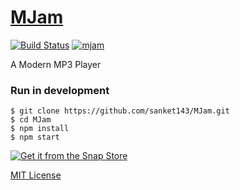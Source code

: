 # [MJam](https://sanket143.github.io/MJam)
[![Build Status](https://travis-ci.org/sanket143/MJam.svg?branch=master)](https://travis-ci.org/sanket143/MJam)
[![mjam](https://snapcraft.io//mjam/badge.svg)](https://snapcraft.io/mjam)

A Modern MP3 Player

### **Run in development**
```shell
$ git clone https://github.com/sanket143/MJam.git
$ cd MJam
$ npm install
$ npm start
```

[![Get it from the Snap Store](https://snapcraft.io/static/images/badges/en/snap-store-white.svg)](https://snapcraft.io/mjam)

[MIT License](LICENSE)
